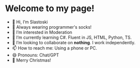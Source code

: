 # Welcome to my page! 
- 👋 Hi, I’m Slastoski
- 🧦 Always wearing programmer's socks!
- 👀 I’m interested in Moderation
- 🌱 I’m currently learning C#. Fluent in JS, HTML, Python, TS.
- 🖤 I’m looking to collaborate on **nothing**. I work independently.
- 📫 How to reach me: Using a phone or PC.
- 😄 Pronouns: Chat/GPT
- 🎄 Merry Christmas!

<!---
Site-Moderator-Slastoski/Site-Moderator-Slastoski is a ✨ special ✨ repository because its `README.md` (this file) appears on your GitHub profile.
You can click the Preview link to take a look at your changes.
--->
